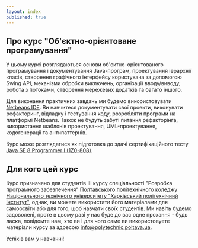 ```yaml
---
layout: index
published: true
---
```


## Про курс "Об'єктно-орієнтоване програмування"

У цьому курсі розглядаються основи об'єктно-орієнтованого програмування і документування Java-програм, проектування іерархнії класів, створення графічного інтерфейсу користувача за допомогою Swing API, механізми обробки виключень, організації вводу/виводу, робота з потоками, створення мережевих додатків та багато іншого. 

Для виконання практичних завдань ми будемо використовувати [Netbeans IDE](https://netbeans.org/). Ви навчитеся документувати свої проекти, виконувати рефакторинг, відладку і тестування коду, розробляти програми на платформі Netbeans. Також не будуть забуті питання рефакторінга, використання шаблонів проектування, UML-проектування, кодогенераціі та антипаттернів. 

Курс може розглядатися як підготовка до здачі сертифікаційного тесту [Java SE 8 Programmer I (1Z0-808)](https://education.oracle.com/java-se-8-programmer-i/pexam_1Z0-808).

## Для кого цей курс

Курс призначено для студентів ІІІ курсу спеціальності "Розробка програмного забезпечення" [Полтавського політехнічного коледжу Національного технічного університету "Харківський політехнічний інститут"](http://www.polytechnic.poltava.ua/), однак, ви можете  використати його матеріалами для самоосвіти або для того, шоб навчати своїх студентів. Ми навіть будемо задоволені, проте в цьому разі у нас буде до вас одне прохання - будь ласка, повідомте нам, хто ви і для чого саме ви використовуєте матеріали курсу за адресою [info@polytechnic.poltava.ua](mailto:info@polytechnic.poltava.ua).

Успіхів вам у навчанні!
